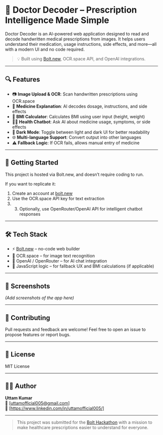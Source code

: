# 🧠 Doctor Decoder – Prescription Intelligence Made Simple

Doctor Decoder is an AI-powered web application designed to read and decode handwritten medical prescriptions from images. It helps users understand their medication, usage instructions, side effects, and more—all with a modern UI and no code required.

> 💡 Built using [Bolt.new](https://bolt.new), OCR.space API, and OpenAI integrations.

---

## 🔍 Features

- 📷 **Image Upload & OCR**: Scan handwritten prescriptions using OCR.space
- 💊 **Medicine Explanation**: AI decodes dosage, instructions, and side effects
- 🧮 **BMI Calculator**: Calculates BMI using user input (height, weight)
- 🧑‍⚕️ **Health Chatbot**: Ask AI about medicine usage, symptoms, or side effects
- 🌙 **Dark Mode**: Toggle between light and dark UI for better readability
- 🌐 **Multi-language Support**: Convert output into other languages
- ⚠️ **Fallback Logic**: If OCR fails, allows manual entry of medicine

---

## 🚀 Getting Started

This project is hosted via Bolt.new, and doesn’t require coding to run.

If you want to replicate it:

1. Create an account at [bolt.new](https://bolt.new)
2. Use the OCR.space API key for text extraction
3. 3. Optionally, use OpenRouter/OpenAI API for intelligent chatbot responses

---

## 🛠 Tech Stack

- ⚡ [Bolt.new](https://bolt.new) – no-code web builder
- 🤖 OCR.space – for image text recognition
- 💬 OpenAI / OpenRouter – for AI chat integration
- 🧠 JavaScript logic – for fallback UX and BMI calculations (if applicable)

---

## 📸 Screenshots

*(Add screenshots of the app here)*

---

## 🤝 Contributing

Pull requests and feedback are welcome! Feel free to open an issue to propose features or report bugs.

---

## 📄 License

MIT License

---

## 👨‍💻 Author

**Uttam Kumar**  
📧 [uttamofficial005@gmail.com]  
🔗 [https://www.linkedin.com/in/uttamofficial005/]

---

> This project was submitted for the [Bolt Hackathon](https://bolt.new) with a mission to make healthcare prescriptions easier to understand for everyone.

